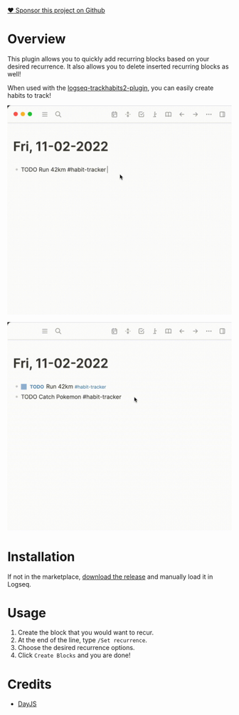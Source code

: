 [:heart: Sponsor this project on Github](https://github.com/sponsors/hkgnp)

# Overview

This plugin allows you to quickly add recurring blocks based on your desired recurrence. It also allows you to delete inserted recurring blocks as well!

When used with the [logseq-trackhabits2-plugin](https://github.com/hkgnp/logseq-trackhabits2-plugin), you can easily create habits to track!

![](/screenshots/demo.gif)

![](/screenshots/demo2.gif)

# Installation

If not in the marketplace, [download the release](https://github.com/hkgnp/logseq-recurrence-plugin/releases) and manually load it in Logseq.

# Usage

1. Create the block that you would want to recur.
2. At the end of the line, type `/Set recurrence`.
3. Choose the desired recurrence options.
4. Click `Create Blocks` and you are done!

# Credits

- [DayJS](https://day.js.org/)
